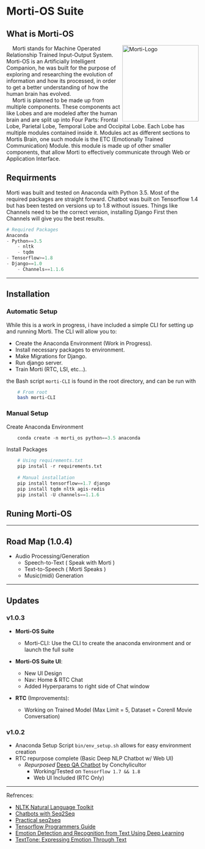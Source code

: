 # Morti-OS Suite

## What is Morti-OS 

<img style="float:right;width:200px;" alt="Morti-Logo" src="http://zn30.us/wp-content/uploads/2018/04/morti_logo_title_w.png">

&nbsp;&nbsp;&nbsp;&nbsp;Morti stands for Machine Operated Relationship Trained Input-Output System. Morti-OS is an Artificially Intelligent Companion, he was built for the purpose of exploring and researching the evolution of information and how its processed, in order to get a better understanding of how the human brain has evolved.<br>
&nbsp;&nbsp;&nbsp;&nbsp;Morti is planned to be made up from multiple components. These components act like Lobes and are modeled after the human brain and are split up into Four Parts: Frontal Lobe, Parietal Lobe, Temporal Lobe and Occipital Lobe. Each Lobe has multiple modules contained inside it. Modules act as different sections to Mortis Brain, one such module is the ETC (Emotionally Trained Communication) Module. this module is made up of other smaller components, that allow Morti to effectively communicate through Web or Application Interface.




## Requirments

Morti was built and tested on Anaconda with Python 3.5. Most of the required packages are straight forward. Chatbot was built on Tensorflow 1.4 but has been tested on versions up to 1.8 without issues. Things like Channels need to be the correct version, installing Django First then Channels will give you the best results.

```python
# Required Packages
Anaconda
- Python==3.5
    - nltk
    - tqdm
- Tensorflow>=1.8
- Django==1.0
    - Channels==1.1.6
```

---

## Installation

### Automatic Setup
While this is a work in progress, i have included a simple CLI for setting up and running Morti. The CLI will allow you to:

- Create the Anaconda Environment (Work in Progress).
- Install necessary packages to environment.
- Make Migrations for Django.
- Run django server.
- Train Morti (RTC, LSI, etc...).

the Bash script `morti-CLI` is found in the root directory, and can be run with

```bash
    # From root
    bash morti-CLI
```

### Manual Setup

Create Anaconda Environment

```python
    conda create -n morti_os python==3.5 anaconda
```

Install Packages

```python
    # Using requirements.txt
    pip install -r requirements.txt
 
    # Manual installation
    pip install tensorflow==1.7 django 
    pip install tqdm nltk agis-redis
    pip install -U channels==1.1.6
```

## Runing Morti-OS

---

## Road Map (1.0.4)

- Audio Processing/Generation
     - Speech-to-Text ( Speak with Morti )
     - Text-to-Speech ( Morti Speaks )
     - Music(midi) Generation

---

## Updates

### v1.0.3

- **Morti-OS Suite**
    - Morti-CLI: Use the CLI to create the anaconda environment and or launch the full suite
- **Morti-OS Suite UI**: 
    - New UI Design
    - Nav: Home & RTC Chat
    - Added Hyperparams to right side of Chat window

- **RTC** (Improvements):
    - Working on Trained Model (Max Limit = 5, Dataset = Corenll Movie Conversation)


### v1.0.2

- Anaconda Setup Script `bin/env_setup.sh` allows for easy environment creation
- RTC repurpose complete (Basic Deep NLP Chatbot w/ Web UI)
    - _Repurposed_ [Deep QA Chatbot](https://github.com/Conchylicultor/DeepQA/tree/92863e2929580818f866f16969909fe2093d41d1) by Conchylicultor
        - Working/Tested on `Tensorflow 1.7 && 1.8`
        - Web UI Included (RTC Only)
---

Refrences:

- [NLTK Natural Language Toolkit](https://www.nltk.org/)
- [Chatbots with Seq2Seq](http://suriyadeepan.github.io/2016-06-28-easy-seq2seq/)
- [Practical seq2seq](http://suriyadeepan.github.io/2016-12-31-practical-seq2seq/)
- [Tensorflow Programmers Guide](https://www.tensorflow.org/programmers_guide/)
- [Emotion Detection and Recognition from Text Using Deep Learning](https://www.microsoft.com/developerblog/2015/11/29/emotion-detection-and-recognition-from-text-using-deep-learning/)
- [TextTone: Expressing Emotion Through Text](https://pdfs.semanticscholar.org/cde8/8eb104e3673e2abdee4806e0bbe32aa99e1d.pdf)
